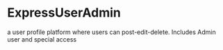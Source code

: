 # ExpressUserAdmin
a user profile platform where users can post-edit-delete. Includes Admin user and special access
